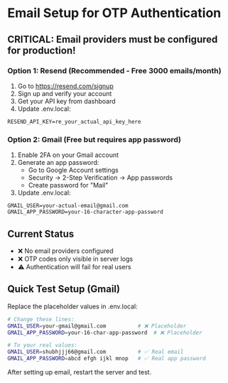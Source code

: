 # Email Setup for OTP Authentication

## CRITICAL: Email providers must be configured for production!

### Option 1: Resend (Recommended - Free 3000 emails/month)

1. Go to https://resend.com/signup
2. Sign up and verify your account
3. Get your API key from dashboard
4. Update .env.local:
```
RESEND_API_KEY=re_your_actual_api_key_here
```

### Option 2: Gmail (Free but requires app password)

1. Enable 2FA on your Gmail account
2. Generate an app password:
   - Go to Google Account settings
   - Security → 2-Step Verification → App passwords
   - Create password for "Mail"
3. Update .env.local:
```
GMAIL_USER=your-actual-email@gmail.com
GMAIL_APP_PASSWORD=your-16-character-app-password
```

## Current Status
- ❌ No email providers configured
- ❌ OTP codes only visible in server logs
- ⚠️ Authentication will fail for real users

## Quick Test Setup (Gmail)
Replace the placeholder values in .env.local:
```bash
# Change these lines:
GMAIL_USER=your-gmail@gmail.com          # ❌ Placeholder
GMAIL_APP_PASSWORD=your-16-char-app-password  # ❌ Placeholder

# To your real values:
GMAIL_USER=shubhjjj66@gmail.com          # ✅ Real email
GMAIL_APP_PASSWORD=abcd efgh ijkl mnop   # ✅ Real app password
```

After setting up email, restart the server and test.